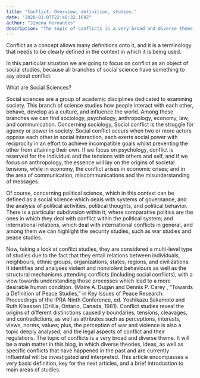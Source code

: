 ```yaml
---
title: "Conflict: Overview, definition, studies."
date: "2020-01-07T22:40:32.169Z"
author: "Jimena Hernantes"
description: "The topic of conflicts is a very broad and diverse theme. It will be a main matter in this blog, in which diverse theories, ideas, as well as specific conflicts that have happened in the past and are currently influential will be investigated and interpreted. This article encompasses a very basic definition, key for the next articles, and a brief introduction to main areas of studies."
---
```


Conflict as a concept allows many definitions onto it, and it is a terminology that needs to be clearly defined in the context in which it is being used.

In this particular situation we are going to focus on conflict as an object of social studies, because all branches of social science have something to say about conflict.

What are Social Sciences?

Social sciences are a group of academic disciplines dedicated to examining society. This branch of science studies how people interact with each other, behave, develop as a culture, and influence the world.
Among these branches we can find sociology, psychology, anthropology, economy, law, and communication.
Concerning sociology, Social conflict is the struggle for agency or power in society. Social conflict occurs when two or more actors oppose each other in social interaction, each exerts social power with reciprocity in an effort to achieve incompatible goals whilst preventing the other from attaining their own.
If we focus on psychology, conflict is reserved for the individual and the
tensions with others and self, and if we focus on anthropology, the essence
will lay on the origins of societal tensions, while in economy, the conflict
arises in economic crises; and in the area of communication,
miscommunications and the misunderstanding of messages.

Of course, concerning political science, which in this context can be
defined as a social science which deals with systems of governance, and the
analysis of political activities, political thoughts, and political behavior.
There is a particular subdivision within it, where comparative politics are
the ones in which they deal with conflict within the political system; and
international relations, which deal with international conflicts in general,
and among them we can highlight the security studies, such as war studies
and peace studies.

Now, taking a look at conflict studies, they are considered a multi-level
type of studies due to the fact that they entail relations between individuals,
neighbours, ethnic groups, organizations, states, regions, and civilizations.
It identifies and analyses violent and nonviolent behaviours as well as the
structural mechanisms attending conflicts (including social conflicts), with
a view towards understanding those processes which lead to a more
desirable human condition. (Maire A. Dugan and Dennis P. Carey ,
“Towards a Definition of Peace Studies,” in Key Issues of Peace Research:
Proceedings of the IPRA Ninth Conference, ed. Yoshikazu Sakamoto and
Ruth Klaassen (Orillia, Ontario, Canada, 1981).
Conflict studies reveal the origins of different distinctions caused y
boundaries, tensions, cleavages, and contradictions, as well as attributes
such as perceptions, interests, views, norms, values; plus, the perception of
war and violence is also a topic deeply analysed, and the legal aspects of
conflict and their regulations.
The topic of conflicts is a very broad and diverse theme. It will be a main
matter in this blog, in which diverse theories, ideas, as well as specific
conflicts that have happened in the past and are currently influential will be
investigated and interpreted. This article encompasses a very basic
definition, key for the next articles, and a brief introduction to main areas
of studies.
